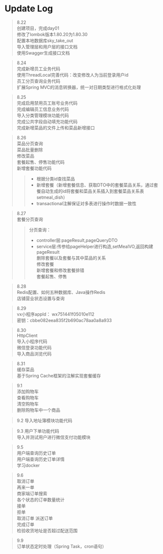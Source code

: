 # Update Log

>8.22  
> 创建项目，完成day01  
> 修改了lombok版本1.80.20为1.80.30  
> 配置本地数据库sky_take_out    
> 导入管理层和用户层的接口文档    
> 使用Swagger生成接口文档  

>8.24  
>完成新增员工业务代码   
>使用ThreadLocal完善代码：改变修改人为当前登录用户id  
>员工分页查询业务代码  
>扩展Spring MVC的消息转换器，统一对日期类型进行格式化处理    

>8.25  
>完成启用禁用员工账号业务代码  
>完成编辑员工信息业务代码  
>导入分类管理模块功能代码  
>完成公共字段自动填充功能代码  
>完成新增菜品的文件上传和菜品新增接口  

>8.26  
> 菜品分页查询  
> 菜品批量删除  
> 修改菜品  
> 套餐起售、停售功能代码  
> 新增套餐功能代码  
> > + 根据分类id查找菜品     
> > + 新增套餐（新增套餐信息、获取DTO中的套餐菜品关系，通过套餐自动生成的id将套餐和菜品关系插入到套餐菜品关系表setmeal_dish）   
> > + transactional注解保证对多表进行操作时数据一致性   
 
>8.27  
> 套餐分页查询  
> > 分页查询：    
> > + controller层:pageResult,pageQueryDTO    
> > + service层:传参给pageHelper进行构造,setMealVO,返回构建pageResult    
>删除套餐以及套餐与其中菜品的关系  
>修改套餐  
>新增套餐和修改套餐排错  
>套餐起售、停售  

>8.28  
> Redis配置、如何五种数据库、Java操作Redis  
> 店铺营业状态设置与查询  
  
> 8.29   
> vx小程序appId：	wx751441f05010e112   
> 密钥：cbbe082eea835f2b690ac78aa0a8a933  
 
> 8.30  
> HttpClient  
> 导入小程序代码  
> 微信登录功能代码  
>导入商品浏览代码  

> 8.31  
> 缓存菜品  
> 基于Spring Cache框架的注解实现套餐缓存  

>9.1  
> 添加购物车  
> 查看购物车  
> 清空购物车   
> 删除购物车中一个商品  

> 9.2
> 导入地址簿模块功能代码  

>9.3
> 用户下单功能代码  
> 导入并测试用户进行微信支付功能模块  

> 9.5  
> 用户端查询历史订单  
> 用户端查询历史订单详情  
> 学习docker  

>9.6  
> 取消订单  
> 再来一单  
> 商家端订单搜索  
> 各个状态的订单数量统计  
> 接单  
> 拒单  
> 取消订单
> 派送订单  
> 完成订单  
> 检验收货地址是否超过配送范围  

> 9.9  
> 订单状态定时处理（Spring Task，cron语句）  
> 